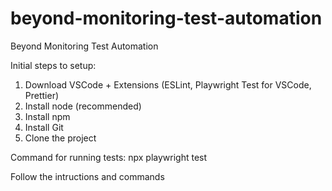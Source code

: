 # beyond-monitoring-test-automation

Beyond Monitoring Test Automation

Initial steps to setup:
1. Download VSCode + Extensions (ESLint, Playwright Test for VSCode, Prettier)
2. Install node (recommended) 
3. Install npm
4. Install Git
5. Clone the project

Command for running tests: npx playwright test

Follow the intructions and commands
